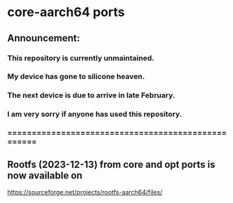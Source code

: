 # core-aarch64 ports

## Announcement: 

### This repository is currently unmaintained.

### My device has gone to silicone heaven.

### The next device is due to arrive in late February.

### I am very sorry if anyone has used this repository.

### ===================================================

## Rootfs (2023-12-13) from core and opt ports is now available on

https://sourceforge.net/projects/rootfs-aarch64/files/
